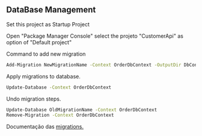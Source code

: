 ## DataBase Management

Set this project as Startup Project

Open "Package Manager Console" select the projeto "CustomerApi" as option of "Default project"

Command to add new migration
```bash
Add-Migration NewMigrationName -Context OrderDbContext -OutputDir DbContexts/OrderDb/Migrations
```
Apply migrations to database.
```bash
Update-Database -Context OrderDbContext
```

Undo migration steps.
```bash
Update-Database OldMigrationName -Context OrderDbContext
Remove-Migration -Context OrderDbContext
```

Documentação das [migrations.](https://docs.microsoft.com/pt-br/ef/core/managing-schemas/migrations/)
